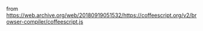 from https://web.archive.org/web/20180919051532/https://coffeescript.org/v2/browser-compiler/coffeescript.js
